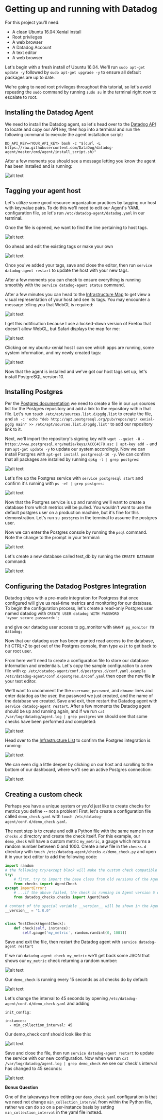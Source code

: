 # Getting up and running with Datadog

For this project you'll need:

- A clean Ubuntu 16.04 Xenial install
- Root privileges
- A web browser
- A Datadog Account
- A text editor 
- A web browser


Let's begin with a fresh install of Ubuntu 16.04. We'll run `sudo apt-get update -y` followed by `sudo apt-get upgrade -y` to ensure all default packages are up to date.

We're going to need root privileges throughout this tutorial, so let's avoid repeating the `sudo` command by running `sudo su` in the terminal right now to escalate to root.

## Installing the Datadog Agent

We need to install the Datadog agent, so let's head over to the [Datadog API](https://app.datadoghq.com/account/settings#api) to locate and copy our API key, then hop into a terminal and run the following command to execute the agent installation script:

`DD_API_KEY=<YOUR_API_KEY> bash -c "$(curl -L https://raw.githubusercontent.com/DataDog/datadog-agent/master/cmd/agent/install_script.sh)"`

After a few moments you should see a message letting you know the agent has been installed and is running:

![alt text](dd_images/dd_01_copy.png)

## Tagging your agent host

Let's utilize some good resource organization practices by tagging our host with key:value pairs. To do this we'll need to edit our Agent's YAML configuration file, so let's run `/etc/datadog-agent/datadog.yaml` in our terminal.

Once the file is opened, we want to find the line pertaining to host tags.

![alt text](dd_images/dd_02.png)

Go ahead and edit the existing tags or make your own

![alt text](dd_images/dd_03.png)

Once you've added your tags, save and close the editor, then run `service datadog-agent restart` to update the host with your new tags.

After a few moments you can check to ensure everything is running smoothly with the `service datadog-agent status` command. 

After a few minutes you can head to the [Infrastructure Map](https://app.datadoghq.com/infrastructure/map) to get view a visual representation of your host and see its tags. You may encounter a message telling you that WebGL is required:

![alt text](dd_images/dd_04.png)

I get this notification because I use a locked-down version of Firefox that doesn't allow WebGL, but Safari displays the map for me:

![alt text](dd_images/dd_05.png)

Clicking on my ubuntu-xenial host I can see which apps are running, some system information, and my newly created tags:

![alt text](dd_images/dd_06.png)

Now that the agent is installed and we've got our host tags set up, let's install PostgreSQL version 10.

## Installing Postgres

Per the [Postgres documentation](https://www.postgresql.org/download/linux/ubuntu/) we need to create a file in our `apt` sources list for the Postgres repository and add a link to the repository within that file. Let's run `touch /etc/apt/sources.list.d/pgdg.list` to create the file, and `sh -c 'echo "deb http://apt.postgresql.org/pub/repos/apt/ xenial-pgdg main" >> /etc/apt/sources.list.d/pgdg.list'` to add our repository link to it.

Next, we'll import the repository's signing key with  `wget --quiet -O - https://www.postgresql.org/media/keys/ACCC4CF8.asc | apt-key add -` and run `apt-get update -y` to update our system accordingly. Now we can install Postgres with `apt-get install postgresql-10 -y`. We can confirm that all packages are installed by running `dpkg -l | grep postgres`:

![alt text](dd_images/dd_07.png)

Let's fire up the Postgres service with `service postgresql start` and confirm it's running with `ps -ef | grep postgres`:

![alt text](dd_images/dd_08.png)

Now that the Postgres service is up and running we'll want to create a database from which metrics will be pulled. You wouldn't want to use the default postgres user on a production machine, but it's fine for this demonstration. Let's run `su postgres` in the terminal to assume the postgres user. 

Now we can enter the Postgres console by running the `psql` command. Note the change to the prompt in your terminal:

![alt text](dd_images/dd_09.png)

Let's create a new database called test_db by running the `CREATE DATABASE` command:

![alt text](dd_images/dd_10.png)

## Configuring the Datadog Postgres Integration

Datadog ships with a pre-made integration for Postgress that once configured will give us real-time metrics and monitoring for our database. To begin the configuration process, let's create a read-only Postgres user named datadog with `CREATE USER datadog WITH PASSWORD '<your_secure_password>';`

and give our datadog user access to pg_monitor with `GRANT pg_monitor TO datadog;`

Now that our datadog user has been granted read access to the database, hit CTRL+Z to get out of the Postgres console, then type `exit` to get back to our root user.

From here we'll need to create a configuration file to store our database information and credentials. Let's copy the sample configuration to a new file with `cp /etc/datadog-agent/conf.d/postgres.d/conf.yaml.example /etc/datadog-agent/conf.d/postgres.d/conf.yaml` then open the new file in your text editor.

We'll want to uncomment the the `username`, `password`, and `dbname` lines and enter datadog as the user, the password we just created, and the name of the database we created. Save and exit, then restart the Datadog agent with `service datadog-agent restart`. After a few moments the Datadog agent should be up and running again, and if we run `cat /var/log/datadog/agent.log | grep postgres` we should see that some checks have been performed and completed:

![alt text](dd_images/dd_11.png)

Head over to the [Infrastructure List](https://app.datadoghq.com/infrastructure) to confirm the Postgres integration is running:

![alt text](dd_images/dd_12.png)

We can even dig a little deeper by clicking on our host and scrolling to the bottom of our dashboard, where we'll see an active Postgres connection:

![alt text](dd_images/dd_13.png)

## Creating a custom check

Perhaps you have a unique system or you'd just like to create checks for metrics you define -- not a problem! First, let's create a configuration file called `demo_check.yaml` with 
`touch /etc/datadog-agent/conf.d/demo_check.yaml`.

The next step is to create and edit a Python file with the same name in our `checks.d` directory and create the check itself. For this example, our `demo_check` will have a custom metric `my_metric`, a gauge which returns a random number between 0 and 1000. Create a new file in the `checks.d` directory with `touch /etc/datadog-agent/checks.d/demo_check.py` and open it in your text editor to add the following code:

```python
import random
# the following try/except block will make the custom check compatible with any Agent version
try:
    # first, try to import the base class from old versions of the Agent...
    from checks import AgentCheck
except ImportError:
    # ...if the above failed, the check is running in Agent version 6 or later
    from datadog_checks.checks import AgentCheck

# content of the special variable __version__ will be shown in the Agent status page
__version__ = "1.0.0"


class TestCheck(AgentCheck):
    def check(self, instance):
        self.gauge('my_metric', random.randint(0, 1001))
```




Save and exit the file, then restart the Datadog agent with `service datadog-agent restart`

If we run `datadog-agent check my_metric` we'll get back some JSON that shows our `my_metric` check returning a random number:

![alt text](dd_images/dd_15.png)

Our `demo_check` is running every 15 seconds as all checks do by default:

![alt text](dd_images/dd_16.png)

Let's change the interval to 45 seconds by opening `/etc/datadog-agent/conf.d/demo_check.yaml` and adding

```
init_config:

instances:
  - min_collection_interval: 45
```

Our demo_check conf should look like this:

![alt text](dd_images/dd_17.png)

Save and close the file, then run `service datadog-agent restart` to update the service with our new configuration. Now when we run `cat /var/log/datadog/agent.log | grep demo_check` we see our check's interval has changed to 45 seconds:

![alt text](dd_images/dd_18.png)

__Bonus Question__

One of the takeaways from editing our `demo_check.yaml` configuration is that we need not change `min_collection_interval` from within the Python file, rather we can do so on a per-instance basis by setting `min_collection_interval` in the yaml file instead.




